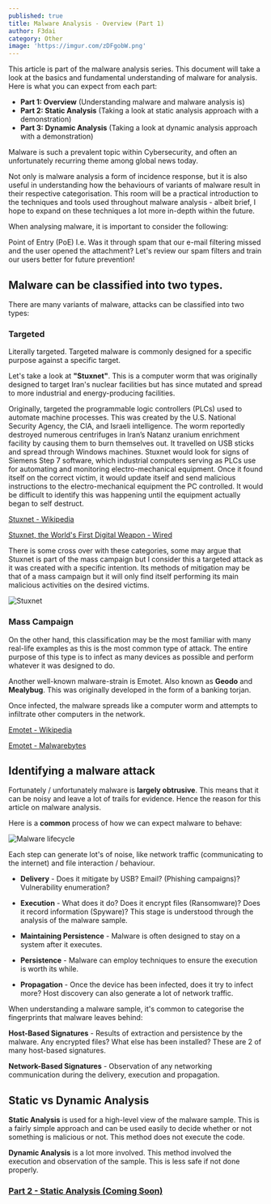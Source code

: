 ```yaml
---
published: true
title: Malware Analysis - Overview (Part 1)
author: F3dai
category: Other
image: 'https://imgur.com/zDFgobW.png'
---
```

This article is part of the malware analysis series. This document will take a look at the basics and fundamental understanding of malware for analysis. Here is what you can expect from each part:

- **Part 1: Overview** (Understanding malware and malware analysis is)
- **Part 2: Static Analysis** (Taking a look at static analysis approach with a demonstration)
- **Part 3: Dynamic Analysis** (Taking a look at dynamic analysis approach with a demonstration)

Malware is such a prevalent topic within Cybersecurity, and often an unfortunately recurring theme among global news today.

Not only is malware analysis a form of incidence response, but it is also useful in understanding how the behaviours of variants of malware result in their respective categorisation. This room will be a practical introduction to the techniques and tools used throughout malware analysis - albeit brief, I hope to expand on these techniques a lot more in-depth within the future.

When analysing malware, it is important to consider the following:

Point of Entry (PoE) I.e. Was it through spam that our e-mail filtering missed and the user opened the attachment? Let's review our spam filters and train our users better for future prevention!

## Malware can be classified into two types.

There are many variants of malware, attacks can be classified into two types:

### Targeted

Literally targeted. Targeted malware is commonly designed for a specific purpose against a specific target. 

Let's take a look at **"Stuxnet"**. This is a computer worm that was originally designed to target Iran's nuclear facilities but has since mutated and spread to more industrial and energy-producing facilities. 

Originally, targeted the programmable logic controllers (PLCs) used to automate machine processes. This was created by the U.S. National Security Agency, the CIA, and Israeli intelligence. The worm reportedly destroyed numerous centrifuges in Iran’s Natanz uranium enrichment facility by causing them to burn themselves out. It travelled on USB sticks and spread through Windows machines. Stuxnet would look for signs of Siemens Step 7 software, which industrial computers serving as PLCs use for automating and monitoring electro-mechanical equipment. Once it found itself on the correct victim, it would update itself and send malicious instructions to the electro-mechanical equipment the PC controlled. It would be difficult to identify this was happening until the equipment actually began to self destruct. 

[Stuxnet - Wikipedia](https://en.wikipedia.org/wiki/Stuxnet)

[Stuxnet, the World's First Digital Weapon - Wired](https://www.wired.com/2014/11/countdown-to-zero-day-stuxnet/)

There is some cross over with these categories, some may argue that Stuxnet is part of the mass campaign but I consider this a targeted attack as it was created with a specific intention. Its methods of mitigation may be that of a mass campaign but it will only find itself performing its main malicious activities on the desired victims. 

![Stuxnet](https://imgur.com/hXNfnMs.png)

### Mass Campaign

On the other hand, this classification may be the most familiar with many real-life examples as this is the most common type of attack. The entire purpose of this type is to infect as many devices as possible and perform whatever it was designed to do. 

Another well-known malware-strain is Emotet. Also known as **Geodo** and **Mealybug**. This was originally developed in the form of a banking torjan. 

Once infected, the malware spreads like a computer worm and attempts to infiltrate other computers in the network.

[Emotet - Wikipedia](https://en.wikipedia.org/wiki/Emotet)

[Emotet - Malwarebytes](https://www.malwarebytes.com/emotet/)

## Identifying a malware attack

Fortunately / unfortunately malware is **largely obtrusive**. This means that it can be noisy and leave a lot of trails for evidence. Hence the reason for this article on malware analysis. 

Here is a **common** process of how we can expect malware to behave:

![Malware lifecycle](https://imgur.com/7X4OJYy.png)

Each step can generate lot's of noise, like network traffic (communicating to the internet) and file interaction / behaviour.

 - **Delivery** - Does it mitigate by USB? Email? (Phishing campaigns)? Vulnerability enumeration?
 
 - **Execution** - What does it do? Does it encrypt files (Ransomware)? Does it record information (Spyware)? This stage is understood through the analysis of the malware sample. 
 
 - **Maintaining Persistence** - Malware is often designed to stay on a system after it executes. 
 
 - **Persistence** - Malware can employ techniques to ensure the execution is worth its while.

 - **Propagation** - Once the device has been infected, does it try to infect more? Host discovery can also generate a lot of network traffic. 

When understanding a malware sample, it's common to categorise the fingerprints that malware leaves behind: 

**Host-Based Signatures** - Results of extraction and persistence by the malware. Any encrypted files? What else has been installed? These are 2 of many host-based signatures. 

**Network-Based Signatures** - Observation of any networking communication during the delivery, execution and propagation. 

## Static vs Dynamic Analysis

**Static Analysis** is used for a high-level view of the malware sample. This is a fairly simple approach and can be used easily to decide whether or not something is malicious or not. This method does not execute the code.

**Dynamic Analysis** is a lot more involved. This method involved the execution and observation of the sample. This is less safe if not done properly. 


### [Part 2 - Static Analysis (Coming Soon)](#)
